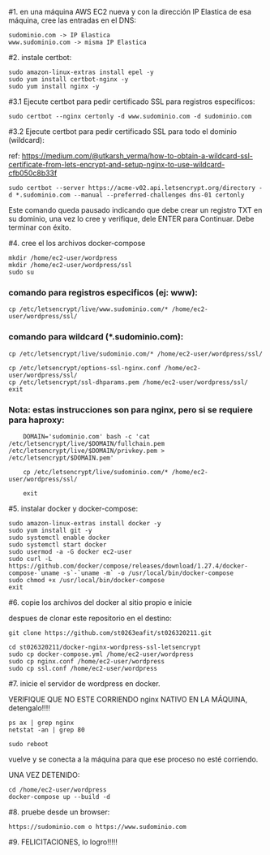 #1. en una máquina AWS EC2 nueva y con la dirección IP Elastica de esa máquina, cree las entradas en el DNS:

    sudominio.com -> IP Elastica
    www.sudominio.com -> misma IP Elastica

#2. instale certbot:

    sudo amazon-linux-extras install epel -y
    sudo yum install certbot-nginx -y
    sudo yum install nginx -y

#3.1 Ejecute certbot para pedir certificado SSL para registros especificos:

    sudo certbot --nginx certonly -d www.sudominio.com -d sudominio.com

#3.2  Ejecute certbot para pedir certificado SSL para todo el dominio (wildcard):

ref: https://medium.com/@utkarsh_verma/how-to-obtain-a-wildcard-ssl-certificate-from-lets-encrypt-and-setup-nginx-to-use-wildcard-cfb050c8b33f

    sudo certbot --server https://acme-v02.api.letsencrypt.org/directory -d *.sudominio.com --manual --preferred-challenges dns-01 certonly

Este comando queda pausado indicando que debe crear un registro TXT en su dominio, una vez lo cree y verifique, dele ENTER para Continuar. Debe terminar con éxito.

#4. cree el los archivos docker-compose

    mkdir /home/ec2-user/wordpress
    mkdir /home/ec2-user/wordpress/ssl
    sudo su

### comando para registros especificos (ej: www):
    cp /etc/letsencrypt/live/www.sudominio.com/* /home/ec2-user/wordpress/ssl/

### comando para wildcard (*.sudominio.com):
    cp /etc/letsencrypt/live/sudominio.com/* /home/ec2-user/wordpress/ssl/

    cp /etc/letsencrypt/options-ssl-nginx.conf /home/ec2-user/wordpress/ssl/
    cp /etc/letsencrypt/ssl-dhparams.pem /home/ec2-user/wordpress/ssl/
    exit

###     Nota: estas instrucciones son para nginx, pero si se requiere para haproxy:

        DOMAIN='sudominio.com' bash -c 'cat /etc/letsencrypt/live/$DOMAIN/fullchain.pem /etc/letsencrypt/live/$DOMAIN/privkey.pem > /etc/letsencrypt/$DOMAIN.pem'

        cp /etc/letsencrypt/live/sudominio.com/* /home/ec2-user/wordpress/ssl/

        exit



#5. instalar docker y docker-compose:

    sudo amazon-linux-extras install docker -y
    sudo yum install git -y
    sudo systemctl enable docker
    sudo systemctl start docker
    sudo usermod -a -G docker ec2-user
    sudo curl -L https://github.com/docker/compose/releases/download/1.27.4/docker-compose-`uname -s`-`uname -m` -o /usr/local/bin/docker-compose
    sudo chmod +x /usr/local/bin/docker-compose
    exit

#6. copie los archivos del docker al sitio propio e inicie

despues de clonar este repositorio en el destino:

    git clone https://github.com/st0263eafit/st026320211.git

    cd st026320211/docker-nginx-wordpress-ssl-letsencrypt
    sudo cp docker-compose.yml /home/ec2-user/wordpress
    sudo cp nginx.conf /home/ec2-user/wordpress
    sudo cp ssl.conf /home/ec2-user/wordpress

#7. inicie el servidor de wordpress en docker.

VERIFIQUE QUE NO ESTE CORRIENDO nginx NATIVO EN LA MÁQUINA, detengalo!!!!

    ps ax | grep nginx
    netstat -an | grep 80

    sudo reboot

vuelve y se conecta a la máquina para que ese proceso no esté corriendo.

UNA VEZ DETENIDO:

    cd /home/ec2-user/wordpress
    docker-compose up --build -d

#8. pruebe desde un browser:

    https://sudominio.com o https://www.sudominio.com

#9.  FELICITACIONES, lo logro!!!!!
